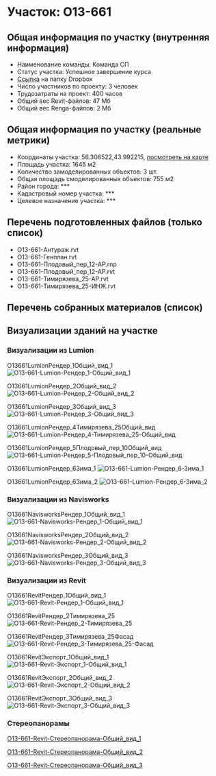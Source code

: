 # Участок: O13-661
## Общая информация по участку (внутренняя информация)
+ Наименование команды: Команда СП
+ Статус участка: Успешное завершение курса
+ [Ссылка](https://www.dropbox.com/sh/wvvgv1nw1iqred9/AAAndXU8kAaSDNH7-8ldHahsa/O13_661?dl=0) на папку Dropbox
+ Число участников по проекту: 3 человек
+ Трудозатраты на проект: 400 часов
+ Общий вес Revit-файлов: 47 Мб
+ Общий вес Renga-файлов: 2 Мб
## Общая информация по участку (реальные метрики)
+ Координаты участка: 56.306522,43.992215, [посмотреть на карте](yandex.ru/maps/47/nizhny-novgorod/?ll=56.306522%2C43.992215&z=19)
+ Площадь участка: 1645 м2
+ Количество замоделированных объектов: 3 шт.
+ Общая площадь смоделированных объектов: 755 м2
+ Район города: *** 
+ Кадастровый номер участка: *** 
+ Целевое назначение участка: *** 
## Перечень подготовленных файлов (только список)
+ O13-661-Антураж.rvt
+ O13-661-Генплан.rvt
+ O13-661-Плодовый_пер_12-АР.rnp
+ O13-661-Плодовый_пер_12-АР.rvt
+ O13-661-Тимирязева_25-АР.rvt
+ O13-661-Тимирязева_25-ИНЖ.rvt
## Перечень собранных материалов (список)
## Визуализации зданий на участке
### Визуализации из Lumion
O13661LumionРендер_1Общий_вид_1
![O13-661-Lumion-Рендер_1-Общий_вид_1](/Images/O13_661/O13-661-Lumion-Рендер_1-Общий_вид_1_Compressed.jpg)

O13661LumionРендер_2Общий_вид_2
![O13-661-Lumion-Рендер_2-Общий_вид_2](/Images/O13_661/O13-661-Lumion-Рендер_2-Общий_вид_2_Compressed.jpg)

O13661LumionРендер_3Общий_вид_3
![O13-661-Lumion-Рендер_3-Общий_вид_3](/Images/O13_661/O13-661-Lumion-Рендер_3-Общий_вид_3_Compressed.jpg)

O13661LumionРендер_4Тимирязева_25Общий_вид
![O13-661-Lumion-Рендер_4-Тимирязева_25-Общий_вид](/Images/O13_661/O13-661-Lumion-Рендер_4-Тимирязева_25-Общий_вид_Compressed.jpg)

O13661LumionРендер_5Плодовый_пер_10Общий_вид
![O13-661-Lumion-Рендер_5-Плодовый_пер_10-Общий_вид](/Images/O13_661/O13-661-Lumion-Рендер_5-Плодовый_пер_10-Общий_вид_Compressed.jpg)

O13661LumionРендер_6Зима_1
![O13-661-Lumion-Рендер_6-Зима_1](/Images/O13_661/O13-661-Lumion-Рендер_6-Зима_1_Compressed.jpg)

O13661LumionРендер_6Зима_2
![O13-661-Lumion-Рендер_6-Зима_2](/Images/O13_661/O13-661-Lumion-Рендер_6-Зима_2_Compressed.jpg)

### Визуализации из Navisworks
O13661NavisworksРендер_1Общий_вид_1
![O13-661-Navisworks-Рендер_1-Общий_вид_1](/Images/O13_661/O13-661-Navisworks-Рендер_1-Общий_вид_1_Compressed.jpg)

O13661NavisworksРендер_2Общий_вид_2
![O13-661-Navisworks-Рендер_2-Общий_вид_2](/Images/O13_661/O13-661-Navisworks-Рендер_2-Общий_вид_2_Compressed.jpg)

O13661NavisworksРендер_3Общий_вид_3
![O13-661-Navisworks-Рендер_3-Общий_вид_3](/Images/O13_661/O13-661-Navisworks-Рендер_3-Общий_вид_3_Compressed.jpg)

### Визуализации из Revit
O13661RevitРендер_1Общий_вид_1
![O13-661-Revit-Рендер_1-Общий_вид_1](/Images/O13_661/O13-661-Revit-Рендер_1-Общий_вид_1_Compressed.jpg)

O13661RevitРендер_2Тимирязева_25
![O13-661-Revit-Рендер_2-Тимирязева_25](/Images/O13_661/O13-661-Revit-Рендер_2-Тимирязева_25_Compressed.jpg)

O13661RevitРендер_3Тимирязева_25Фасад
![O13-661-Revit-Рендер_3-Тимирязева_25-Фасад](/Images/O13_661/O13-661-Revit-Рендер_3-Тимирязева_25-Фасад_Compressed.jpg)

O13661RevitЭкспорт_1Общий_вид_1
![O13-661-Revit-Экспорт_1-Общий_вид_1](/Images/O13_661/O13-661-Revit-Экспорт_1-Общий_вид_1_Compressed.jpg)

O13661RevitЭкспорт_2Общий_вид_2
![O13-661-Revit-Экспорт_2-Общий_вид_2](/Images/O13_661/O13-661-Revit-Экспорт_2-Общий_вид_2_Compressed.jpg)

O13661RevitЭкспорт_3Общий_вид_3
![O13-661-Revit-Экспорт_3-Общий_вид_3](/Images/O13_661/O13-661-Revit-Экспорт_3-Общий_вид_3_Compressed.jpg)

### Стереопанорамы
[O13-661-Revit-Стереопанорама-Общий_вид_1](https://pano.autodesk.com/pano.html?url=jpgs/5437225f-b1a7-4991-bc26-49f13beef37a&version=2)

[O13-661-Revit-Стереопанорама-Общий_вид_2](https://pano.autodesk.com/pano.html?url=jpgs/7355498a-f2bf-4069-b256-cc6bbc866871&version=2)

[O13-661-Revit-Стереопанорама-Общий_вид_3](https://pano.autodesk.com/pano.html?url=jpgs/b8ce573f-c252-4e6d-b846-d1a567c159d2&version=2)

